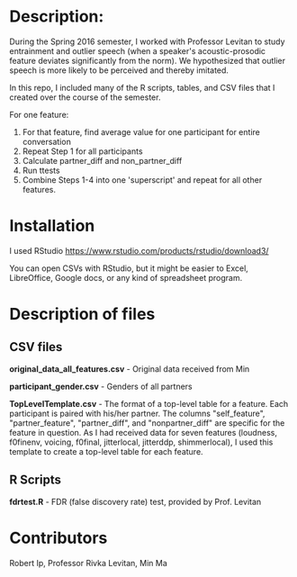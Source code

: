 # Description:

During the Spring 2016 semester, I worked with Professor Levitan to study entrainment and outlier speech (when a speaker's acoustic-prosodic feature deviates significantly from the norm). We hypothesized that outlier speech is more likely to be perceived and thereby imitated.

In this repo, I included many of the R scripts, tables, and CSV files that I created over the course of the semester. 

For one feature:
1. For that feature, find average value for one participant for entire conversation
2. Repeat Step 1 for all participants
3. Calculate partner_diff and non_partner_diff
4. Run ttests
5. Combine Steps 1-4 into one 'superscript' and repeat for all other features.

# Installation
I used RStudio
https://www.rstudio.com/products/rstudio/download3/

You can open CSVs with RStudio, but it might be easier to Excel, LibreOffice, Google docs, or any kind of spreadsheet program.



# Description of files

## CSV files

__original_data_all_features.csv__ - Original data received from Min 

__participant_gender.csv__ - Genders of all partners

__TopLevelTemplate.csv__ - The format of a top-level table for a feature. Each participant is paired with his/her partner. The columns "self_feature", "partner_feature", "partner_diff", and "nonpartner_diff" are specific for the feature in question. As I had received data for seven features (loudness, f0finenv, voicing, f0final, jitterlocal, jitterddp, shimmerlocal), I used this template to create a top-level table for each feature.

## R Scripts

__fdrtest.R__ - FDR (false discovery rate) test, provided by Prof. Levitan



# Contributors
Robert Ip, Professor Rivka Levitan, Min Ma

